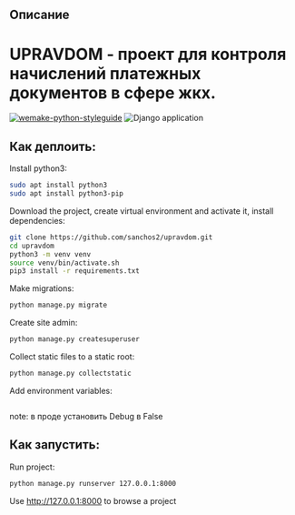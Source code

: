 ## Описание

# UPRAVDOM - проект для контроля начислений платежных документов в сфере жкх.

[![wemake-python-styleguide](https://img.shields.io/badge/style-wemake-000000.svg)](https://github.com/wemake-services/wemake-python-styleguide)
![Django application](https://github.com/sanchos2/upravdom/workflows/Django%20application/badge.svg?branch=master)


## Как деплоить:

Install python3:

```sh
sudo apt install python3
sudo apt install python3-pip
```

Download the project, create virtual environment and activate it, install dependencies:

```sh
git clone https://github.com/sanchos2/upravdom.git
cd upravdom
python3 -m venv venv
source venv/bin/activate.sh
pip3 install -r requirements.txt
```

Make migrations:

```sh
python manage.py migrate
```

Create site admin:

```sh
python manage.py createsuperuser
```

Collect static files to a static root:

```sh
python manage.py collectstatic
```

Add environment variables:

```

```
note: в проде установить Debug в False


## Как запустить:

Run project:

```sh
python manage.py runserver 127.0.0.1:8000
```

Use http://127.0.0.1:8000 to browse a project
